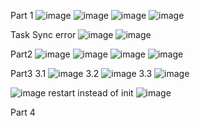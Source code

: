 Part 1
![image](https://github.com/user-attachments/assets/afaa308f-ebe0-43d2-869a-a13f1deca2c6)
![image](https://github.com/user-attachments/assets/b6c59f3e-753b-4991-bc19-0156cbc4af7e)
![image](https://github.com/user-attachments/assets/d681980c-6dc7-44d9-b102-c21d205bf4b2)
![image](https://github.com/user-attachments/assets/5f8b8797-e5d7-461f-bcea-944f6be9218c)

Task
Sync error
![image](https://github.com/user-attachments/assets/948aad2f-7fb4-47c7-a11a-7d70cef8db66)
![image](https://github.com/user-attachments/assets/87046783-e534-4f8a-9863-ef2e534fa69b)


Part2
![image](https://github.com/user-attachments/assets/6c7ec8ab-3cc9-48dd-9fe4-fe883294aeba)
![image](https://github.com/user-attachments/assets/daaec820-0f56-4847-8558-ce62934a5ff7)
![image](https://github.com/user-attachments/assets/360993b3-b5b2-4ee1-ae41-d0e05dae3b1b)
![image](https://github.com/user-attachments/assets/e3754754-bd0b-4e4c-81b0-dd0665a1a9ec)


Part3
3.1
![image](https://github.com/user-attachments/assets/acd942e9-072a-4ad1-9cf1-3699e7c5f9e9)
3.2
![image](https://github.com/user-attachments/assets/649f463b-96a9-433f-a84f-3164e04fe202)
3.3
![image](https://github.com/user-attachments/assets/1121ad53-7f94-4bb8-9a48-c99bfc02b30f)

![image](https://github.com/user-attachments/assets/3a4e12b3-7655-4d42-a211-7396a68eb09f)
restart instead of init
![image](https://github.com/user-attachments/assets/4eb49155-ecd6-43d2-a85f-582b6c335829)

Part 4
